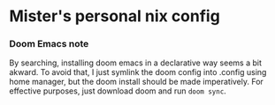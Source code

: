 # Mister's personal nix config

### Doom Emacs note
By searching, installing doom emacs in a declarative way seems a bit akward. To avoid that, I just symlink the doom config into .config using home manager, but the doom install should be made imperatively.
For effective purposes, just download doom and run `doom sync`.
